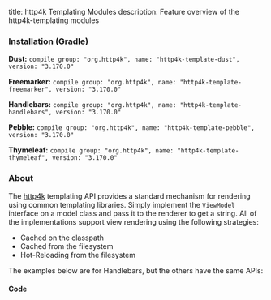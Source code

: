 title: http4k Templating Modules
description: Feature overview of the http4k-templating modules

### Installation (Gradle)
**Dust:** ```compile group: "org.http4k", name: "http4k-template-dust", version: "3.170.0"```

**Freemarker:** ```compile group: "org.http4k", name: "http4k-template-freemarker", version: "3.170.0"```

**Handlebars:** ```compile group: "org.http4k", name: "http4k-template-handlebars", version: "3.170.0"```

**Pebble:** ```compile group: "org.http4k", name: "http4k-template-pebble", version: "3.170.0"```

**Thymeleaf:** ```compile group: "org.http4k", name: "http4k-template-thymeleaf", version: "3.170.0"```

### About
The [http4k] templating API provides a standard mechanism for rendering using common templating libraries. Simply implement the `ViewModel` interface on a model class and pass it to the renderer to get a string. All of the implementations support view rendering using the following strategies:

* Cached on the classpath
* Cached from the filesystem
* Hot-Reloading from the filesystem

The examples below are for Handlebars, but the others have the same APIs:

#### Code  [<img class="octocat"/>](https://github.com/http4k/http4k/blob/master/src/docs/guide/modules/templating/example.kt)

 <script src="https://gist-it.appspot.com/https://github.com/http4k/http4k/blob/master/src/docs/guide/modules/templating/example.kt"></script>

[http4k]: https://http4k.org
